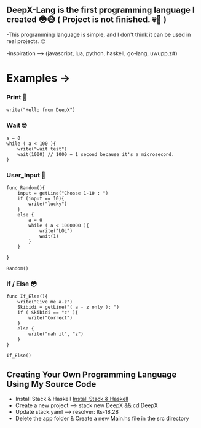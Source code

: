 

## DeepX-Lang is the first programming language I created 😳😅 ( Project is not finished. 💀🤫 )

-This programming language is simple, and I don't think it can be used in real projects. 🤓

-inspiration --> (javascript, lua, python, haskell, go-lang, uwupp,z#)

# Examples ->

### Print 🤡
~~~~
write("Hello from DeepX")
~~~~
### Wait 🤓
~~~~
a = 0
while ( a < 100 ){
    write("wait test")
    wait(1000) // 1000 = 1 second because it's a microsecond.
}
~~~~
### User_Input 🥱
~~~~
func Random(){
    input = getLine("Chosse 1-10 : ")
    if (input == 10){
        write("lucky")
    }
    else {
        a = 0
        while ( a < 1000000 ){
            write("LOL")
            wait(1)
        }
    }

}

Random()
~~~~
### If / Else 😳
~~~~
func If_Else(){
    write("Give me a-z")
    Skibidi = getLine("( a - z only ): ")
    if ( Skibidi == "z" ){
        write("Correct")
    }
    else {
        write("nah it", "z")
    }
}

If_Else()
~~~~

## Creating Your Own Programming Language Using My Source Code
- Install Stack & Haskell [Install Stack & Haskell](https://www.haskell.org/downloads/)
- Create a new project --> stack new DeepX && cd DeepX
- Update stack.yaml --> resolver: lts-18.28
- Delete the app folder & Create a new Main.hs file in the src directory
